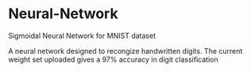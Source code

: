 # Neural-Network
Sigmoidal Neural Network for MNIST dataset 

A neural network designed to recongize handwritten digits. 
The current weight set uploaded gives a 97% accuracy in digit classification
